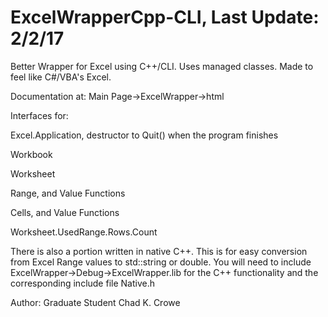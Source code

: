 # ExcelWrapperCpp-CLI, Last Update: 2/2/17
Better Wrapper for Excel using C++/CLI.  Uses managed classes.  Made to feel like C#/VBA's Excel.  

Documentation at: Main Page->ExcelWrapper->html

Interfaces for:

Excel.Application, destructor to Quit() when the program finishes

Workbook

Worksheet

Range, and Value Functions

Cells, and Value Functions

Worksheet.UsedRange.Rows.Count


There is also a portion written in native C++.  This is for easy conversion from Excel Range values to std::string or double.  You will need to include ExcelWrapper->Debug->ExcelWrapper.lib for the C++ functionality and the corresponding include file Native.h


Author: Graduate Student Chad K. Crowe
